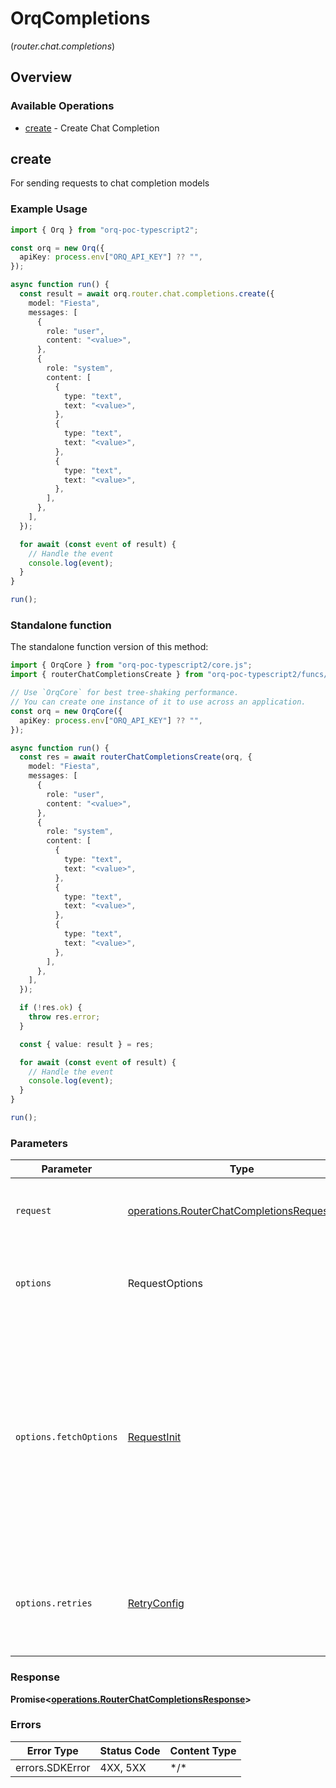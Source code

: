 # OrqCompletions
(*router.chat.completions*)

## Overview

### Available Operations

* [create](#create) - Create Chat Completion

## create

For sending requests to chat completion models

### Example Usage

```typescript
import { Orq } from "orq-poc-typescript2";

const orq = new Orq({
  apiKey: process.env["ORQ_API_KEY"] ?? "",
});

async function run() {
  const result = await orq.router.chat.completions.create({
    model: "Fiesta",
    messages: [
      {
        role: "user",
        content: "<value>",
      },
      {
        role: "system",
        content: [
          {
            type: "text",
            text: "<value>",
          },
          {
            type: "text",
            text: "<value>",
          },
          {
            type: "text",
            text: "<value>",
          },
        ],
      },
    ],
  });

  for await (const event of result) {
    // Handle the event
    console.log(event);
  }
}

run();
```

### Standalone function

The standalone function version of this method:

```typescript
import { OrqCore } from "orq-poc-typescript2/core.js";
import { routerChatCompletionsCreate } from "orq-poc-typescript2/funcs/routerChatCompletionsCreate.js";

// Use `OrqCore` for best tree-shaking performance.
// You can create one instance of it to use across an application.
const orq = new OrqCore({
  apiKey: process.env["ORQ_API_KEY"] ?? "",
});

async function run() {
  const res = await routerChatCompletionsCreate(orq, {
    model: "Fiesta",
    messages: [
      {
        role: "user",
        content: "<value>",
      },
      {
        role: "system",
        content: [
          {
            type: "text",
            text: "<value>",
          },
          {
            type: "text",
            text: "<value>",
          },
          {
            type: "text",
            text: "<value>",
          },
        ],
      },
    ],
  });

  if (!res.ok) {
    throw res.error;
  }

  const { value: result } = res;

  for await (const event of result) {
    // Handle the event
    console.log(event);
  }
}

run();
```

### Parameters

| Parameter                                                                                                                                                                      | Type                                                                                                                                                                           | Required                                                                                                                                                                       | Description                                                                                                                                                                    |
| ------------------------------------------------------------------------------------------------------------------------------------------------------------------------------ | ------------------------------------------------------------------------------------------------------------------------------------------------------------------------------ | ------------------------------------------------------------------------------------------------------------------------------------------------------------------------------ | ------------------------------------------------------------------------------------------------------------------------------------------------------------------------------ |
| `request`                                                                                                                                                                      | [operations.RouterChatCompletionsRequestBody](../../models/operations/routerchatcompletionsrequestbody.md)                                                                     | :heavy_check_mark:                                                                                                                                                             | The request object to use for the request.                                                                                                                                     |
| `options`                                                                                                                                                                      | RequestOptions                                                                                                                                                                 | :heavy_minus_sign:                                                                                                                                                             | Used to set various options for making HTTP requests.                                                                                                                          |
| `options.fetchOptions`                                                                                                                                                         | [RequestInit](https://developer.mozilla.org/en-US/docs/Web/API/Request/Request#options)                                                                                        | :heavy_minus_sign:                                                                                                                                                             | Options that are passed to the underlying HTTP request. This can be used to inject extra headers for examples. All `Request` options, except `method` and `body`, are allowed. |
| `options.retries`                                                                                                                                                              | [RetryConfig](../../lib/utils/retryconfig.md)                                                                                                                                  | :heavy_minus_sign:                                                                                                                                                             | Enables retrying HTTP requests under certain failure conditions.                                                                                                               |

### Response

**Promise\<[operations.RouterChatCompletionsResponse](../../models/operations/routerchatcompletionsresponse.md)\>**

### Errors

| Error Type      | Status Code     | Content Type    |
| --------------- | --------------- | --------------- |
| errors.SDKError | 4XX, 5XX        | \*/\*           |